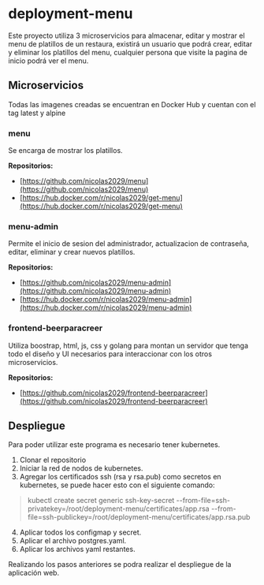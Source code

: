 # deployment-menu

Este proyecto utiliza 3 microservicios para almacenar, editar y mostrar el menu de platillos de un restaura, existirá un usuario que podrá crear, editar y eliminar los platillos del menu, cualquier persona que visite la pagina de inicio podrá ver el menu.

## Microservicios

Todas las imagenes creadas se encuentran en Docker Hub y cuentan con el tag latest y alpine

### menu 

Se encarga de mostrar los platillos.

**Repositorios:**

- [https://github.com/nicolas2029/menu](https://github.com/nicolas2029/menu)
- [https://hub.docker.com/r/nicolas2029/get-menu](https://hub.docker.com/r/nicolas2029/get-menu)

### menu-admin

Permite el inicio de sesion del administrador, actualizacion de contraseña, editar, eliminar y crear nuevos platillos.

**Repositorios:**

- [https://github.com/nicolas2029/menu-admin](https://github.com/nicolas2029/menu-admin)
- [https://hub.docker.com/r/nicolas2029/menu-admin](https://hub.docker.com/r/nicolas2029/menu-admin)

### frontend-beerparacreer

Utiliza boostrap, html, js, css y golang para montan un servidor que tenga todo el diseño y UI necesarios para interaccionar con los otros microservicios.

**Repositorios:**

- [https://github.com/nicolas2029/frontend-beerparacreer](https://github.com/nicolas2029/frontend-beerparacreer)


## Despliegue

Para poder utilizar este programa es necesario tener kubernetes.

1. Clonar el repositorio
2. Iniciar la red de nodos de kubernetes.
3. Agregar los certificados ssh (rsa y rsa.pub) como secretos en kubernetes, se puede hacer esto con el siguiente comando: 

> kubectl create secret generic ssh-key-secret --from-file=ssh-privatekey=/root/deployment-menu/certificates/app.rsa --from-file=ssh-publickey=/root/deployment-menu/certificates/app.rsa.pub

4. Aplicar todos los configmap y secret.
5. Aplicar el archivo postgres.yaml.
6. Aplicar los archivos yaml restantes.

Realizando los pasos anteriores se podra realizar el despliegue de la aplicación web.
